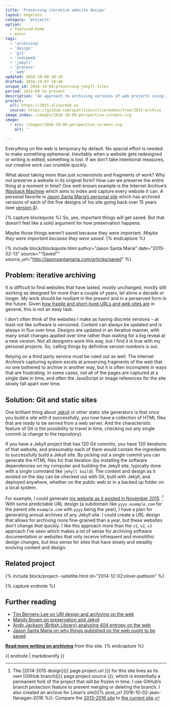 ```yaml
---
title: 'Preserving iterative website design'
layout: edgeless
category: 'projects'
option:
  - featured-home
  - minor
tags:
  - 'archiving'
  - 'design'
  - 'git'
  - 'indieweb'
  - 'jekyll'
  - 'process'
  - 'web'
updated: 2016-10-08 20:10
drafted: 2016-10-07 10:40
unique_id: 2016-10-08:preserving-jekyll-sites
period: 2016-04 to present
description: 'An approach to archiving versions of web projects using Jekyll and Git.'
project:
  url: https://2015.olivermak.es
  source: https://github.com/opattison/olivermakes/tree/2015-archive
image_index: /images/2016-10-09-perspective-screens.svg
image:
  - src: /images/2016-10-09-perspective-screens.svg
    alt: ''

---
```


Everything on the web is temporary by default. No special effort is needed to make something ephemeral. Inevitably when a website gets redesigned or writing is edited, something is lost. If we don’t take intentional measures, our creative work can crumble quickly.

What about taking more than just screenshots and fragments of work? Why not preserve a website in its original form? How can we preserve the entire thing at a moment in time? One well-known example is the Internet Archive’s [Wayback Machine](https://archive.org/) which aims to index and capture every website it can. A personal favorite is [Jason Santa Maria’s personal site](http://jasonsantamaria.com) which has archived versions of each of the five designs of his site going back over 15 years (see [version 4](http://v4.jasonsantamaria.com)).

{% capture blockquote %}
So, yes, important things will get saved. But that doesn’t feel like a solid argument for how preservation happens.

Maybe those things weren’t saved because they were important. *Maybe they were important because they were saved.*
{% endcapture %}

{% include block/blockquote.html author="Jason Santa Maria" date="2015-02-13" source="“Saved”" source_url="http://jasonsantamaria.com/articles/saved" %}

## Problem: iterative archiving

It is difficult to find websites that have lasted, mostly unchanged, mostly still working as designed for more than a couple of years, let alone a decade or longer. My work should be resiliant in the present and in a perserved form in the future. Given [how fragile and short-lived URLs and web sites are](http://britishlibrary.typepad.co.uk/webarchive/2014/10/what-is-still-on-the-web-after-10-years-of-archiving-.html) in general, this is not an easy task.

I don’t often think of the websites I make as having discrete versions – at least not like software is versioned. Content can always be updated and is always in flux over time. Designs are updated in an iterative manner, with many small changes applied over time rather than waiting for a big reveal at a new version. Not all designers work this way, but I find it is true with my personal projects. So, calling things by definitive version numbers is out.

Relying on a third party service must be ruled out as well. The Internet Archive’s capturing system excels at preserving fragments of the web that no one bothered to archive in another way, but it is often incomplete in ways that are frustrating. In some cases, not all of the pages are captured at a single date in time, and often the JavaScript or image references for the site slowly fall apart over time.

## Solution: Git and static sites

One brilliant thing about [Jekyll](http://jekyllrb.com) or other static site generators is that once you build a site with it successfully, you now have a collection of HTML files that are ready to be served from a web server. And the characteristic feature of Git is the possibility to travel in time, checking out any single commit (a change to the repository).

If you have a Jekyll project that has 120 Git commits, you have 120 iterations of that website, and presumably each of them would contain the ingredients to successfully build a Jekyll site. By picking out a single commit you can generate the HTML files for that iteration (by installing the software dependencies on my computer and building the Jekyll site, typically done with a single command like `jekyll build`). The content and design as it existed on the day can be checked out with Git, built with Jekyll, and deployed anywhere, whether on the public web or in a backed up folder on a local system.

For example, I could generate [my website as it existed in November 2015](https://2015.olivermak.es). [^1] With some predictable URL design (a subdomain like `yyyy.example.com` for the parent site `example.com` with `yyyy` being the year), I have a plan for generating annual archives of any Jekyll site. I could create a URL design that allows for archiving more fine-grained than a year, but these websites don’t change *that* quickly. I like this approach more than the `v1`, `v2`, `v3` approach I’ve seen which makes a lot of sense for archiving software documentation or websites that only receive infrequent and monolithic design changes, but less sense for sites that have slowly and steadily evolving content and design.

## Related project

{% include block/project--satellite.html id="2014-12-02:oliver-pattison" %}

{% capture endnote %}
## Further reading

- [Tim Berners-Lee on URI design and archiving on the web](https://www.w3.org/Provider/Style/URI.html.en)
- [Mandy Brown on preservation and Jekyll](http://aworkinglibrary.com/writing/index-cards/)
- [Andy Jackson (British Library) analyzing 404 entropy on the web](http://britishlibrary.typepad.co.uk/webarchive/2014/10/what-is-still-on-the-web-after-10-years-of-archiving-.html)
- [Jason Santa Maria on why things published on the web ought to be saved](http://jasonsantamaria.com/articles/saved)

**[Read more writing on archiving](/labels/archiving/)** from this site.
{% endcapture %}

<aside class="ancillary--endnotes">
{{ endnote | markdownify }}
</aside>

[^1]: The [2014-2015 design]({{ page.project.url }}) for this site lives as its own [GitHub branch]({{ page.project.source }}), which is essentially a permanent fork of the project that will be frozen in time. I use GitHub’s branch protection feature to prevent merging or deleting the branch. I also created an archive for [Jean’s site]({% post_url 2016-10-02-jean-flanagan-2016 %}). Compare the [2013-2016 site](https://2016.jeancflanagan.com) to [the current site](https://jeancflanagan.com).
